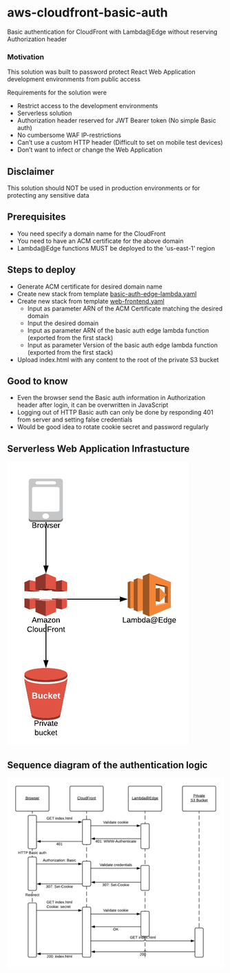 # aws-cloudfront-basic-auth
Basic authentication for CloudFront with Lambda@Edge without reserving Authorization header

### Motivation
This solution was built to password protect React Web Application development environments from public access

Requirements for the solution were
*  Restrict access to the development environments
*  Serverless solution
*  Authorization header reserved for JWT Bearer token (No simple Basic auth) 
*  No cumbersome WAF IP-restrictions
*  Can’t use a custom HTTP header (Difficult to set on mobile test devices)
*  Don’t want to infect or change the Web Application

## Disclaimer
This solution should NOT be used in production environments or for protecting any sensitive data

## Prerequisites
* You need specify a domain name for the CloudFront
* You need to have an ACM certificate for the above domain
* Lambda@Edge functions MUST be deployed to the 'us-east-1' region

## Steps to deploy
* Generate ACM certificate for desired domain name
* Create new stack from template [basic-auth-edge-lambda.yaml](cloudformation/basic-auth-edge-lambda.yaml)
* Create new stack from template [web-frontend.yaml](cloudformation/web-frontend.yaml)
    * Input as parameter ARN of the ACM Certificate matching the desired domain
    * Input the desired domain 
    * Input as parameter ARN of the basic auth edge lambda function (exported from the first stack)
    * Input as parameter Version of the basic auth edge lambda function (exported from the first stack)
* Upload index.html with any content to the root of the private S3 bucket 

## Good to know
* Even the browser send the Basic auth information in Authorization header after login, it can be overwritten in JavaScript
* Logging out of HTTP Basic auth can only be done by responding 401 from server and setting false credentials
* Would be good idea to rotate cookie secret and password regularly

## Serverless Web Application Infrastucture
![Serverless Web Application Infrastucture](images/serverless-webapp-infra.png)

## Sequence diagram of the authentication logic
![Serverless Web Application Infrastucture](images/basic-auth-sequence-diagram.png)
